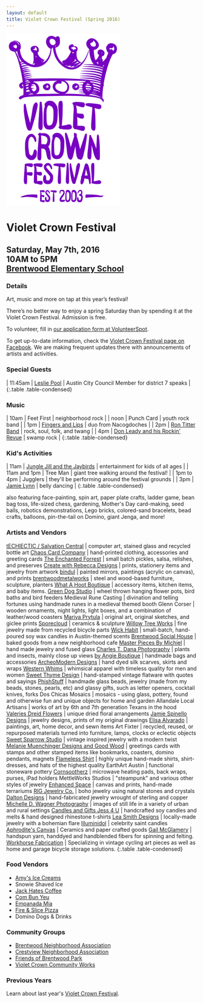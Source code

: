 ```yaml
---
layout: default
title: Violet Crown Festival (Spring 2016)
---
```

<div class="container">
	<div class="row">
		<div class="col-md-2"><img src="img/VCF_Logo_2014_sm.png" class="img-responsive"></div>
		<div class="col-md-6">
			<h1>Violet Crown Festival</h1>
			<h2>
				Saturday, May 7th, 2016 <br>
				10AM to 5PM <br>
				<a href="https://goo.gl/maps/xov1S">Brentwood Elementary School</a>
			</h2>
		</div>
	</div>
</div>

### Details

Art, music and more on tap at this year’s festival!

There’s no better way to enjoy a spring Saturday than by spending it at the
Violet Crown Festival. Admission is free.

To volunteer, fill in [our application form at VolunteerSpot](http://vols.pt/3X4ytW).

To get up-to-date information, check the [Violet Crown Festival page on Facebook](https://www.facebook.com/VioletCrownFestival).
We are making frequent updates there with announcements of artists and activities.

### Special Guests

| 11:45am | [Leslie Pool](http://www.austintexas.gov/department/district-7) | Austin City Council Member for district 7 speaks |
{:.table .table-condensed}

### Music

| 10am | Feet First | neighborhood rock |
| noon | Punch Card | youth rock band |
|  1pm | [Fingers and Lips](https://www.facebook.com/Fingers-and-Lips-137054729681977) | duo from Nacogdoches |
|  2pm | [Ron Titter Band](https://www.facebook.com/RonTitterBand/) | rock, soul, folk, and twang |
|  4pm | [Don Leady and his Rockin' Revue](http://www.donleady.com/) | swamp rock |
{:.table .table-condensed}

### Kid's Activities

| 11am | [Jungle Jill and the Jaybirds](http://www.myspace.com/junglejilljaybirds) | entertainment for kids of all ages |
| 11am and 1pm | Tree Man | giant tree walking around the festival! |
| 1pm to 4pm | Jugglers | they'll be performing around the festival grounds |
|  3pm | [Jamie Lynn](http://www.jamielynnbellydance.com/) | belly dancing |
{:.table .table-condensed}

also featuring face-painting, spin art, paper plate crafts, ladder game, bean bag toss,
life-sized chess, gardening, Mother's Day card-making, seed balls, robotics demonstrations,
Lego bricks, colored-sand bracelets, bead crafts, balloons, pin-the-tail on Domino, giant
Jenga, and more!

### Artists and Vendors

[tECHlECTIC / Salvation Central](http://techlectic.com/) | computer art, stained glass and recycled bottle art
[Chaos Card Company](facebook.com/chaoscardcompany)	| hand-printed clothing, accessories and greeting cards
[The Enchanted Forrest](https://www.facebook.com/EnchantedForrest) | small batch pickles, salsa, relishes, and preserves
[Create with Rebecca Designs](http://www.createwithrebecca.com/) | prints, stationery items and jewelry from artwork
[bindul](https://www.etsy.com/shop/bindu1) | painted mirrors, paintings (acrylic on canvas), and prints
[brentwoodmetalworks](https://www.facebook.com/BrentwoodMetalWorks/) | steel and wood-based furniture, sculpture, planters
[What A Hoot Boutique](https://www.facebook.com/whatahootboutique) | accessory items, kitchen items, and baby items.
[Green Dog Studio](http://www.greendogstudioart.com/) | wheel thrown hanging flower pots, bird baths and bird feeders
Medieval Rune Casting | divination and telling fortunes using handmade runes in a medieval themed booth
Glenn Corser | wooden ornaments, night lights, light boxes, and a combination of leather/wood coasters
[Mariya Prytula](http://www.mvprytula.com/) | original art, original sketches, and giclee prints
[Sporecloud](http://www.sporecloud.com/) | ceramics & sculpture
[Willow Tree Works](https://www.etsy.com/shop/Willowtreework) | fine jewelry made from recycled bicycle parts
[Wick Habit](https://www.etsy.com/shop/wickhabit/) | small-batch, hand-poured soy wax candles in Austin-themed scents
[Brentwood Social House](www.brentwoodsocial.com) | baked goods from a new neighborhood cafe
[Master Pieces By Michiel](http://www.masterpiecesbymichiel.com/) | hand made jewelry and fused glass
[Charles T. Dana Photography](http://charlestdana.com/) | plants and insects, mainly close up views
[by Angie Boutique](https://www.etsy.com/shop/byangieboutique) | handmade bags and accessories
[ArcheoModern Designs](www.archeomoderndesigns.com) | hand dyed silk scarves, skirts and wraps
[Western Whims](https://www.westernwhims.com/) | whimsical apparel with timeless quality for men and women
[Sweet Thyme Design](http://www.sweetthymedsgn.com/) | hand-stamped vintage flatware with quotes and sayings
[PhishStuff](http://www.phishstuff.com/phishstuff/) | handmade glass beads, jewelry (made from my beads, stones, pearls, etc) and glassy gifts, such as letter openers, cocktail knives, forks
Dos Chicas Mosaics | mosaics - using glass, pottery, found and otherwise fun and unique objects for home and garden
Allandale Local Artisans | works of art by 6th and 7th generation Texans in the hood
[Valeries Dreid Flowers](http://www.valeriesdriedflowers.com/) | unique dried floral arrangements
[Jamie Spinello Designs](http://www.JamieSpinello.com) | jewelry designs,  prints of my original drawings
[Elisa Alvarado](https://www.etsy.com/shop/elisaalvarado) | paintings, art, home decor, and sewn items
Art Fixter | recycled, reused, or repurposed materials turned into furniture, lamps, clocks or eclectic objects
[Sweet Sparrow Studio](http://www.sweetsparrowstudio.com/) | vintage inspired jewelry with a modern twist
[Melanie Muenchinger Designs and Good Wood](http://melaniemuenchinger.blogspot.com/) | greetings cards with stamps and other stamped items like bookmarks, coasters, domino pendants, magnets
[Flameless Shirt](https://www.etsy.com/shop/flamelessshirt/) | highly unique hand-made shirts, shirt-dresses, and hats of the highest quality
EarthArt Austin | functional stoneware pottery
[Cornsootherz](http://www.cornsootherz.artfire.com) | microwave heating pads, back wraps, purses, iPad holders
MettleWorks Studios	| "steampunk" and various other styles of jewelry
[Enhanced Space](http://www.enhancedspace.com/) | canvas and prints, hand-made terrariums
[RIG Jewelry Co.](https://www.etsy.com/shop/rigjewelryco) | boho jewelry using natural stones and crystals
[Dalton Designs](http://daltondesignsonline.com/) | hand-fabricated jewelry wrought of sterling and copper
[Michelle D. Wagner Photography](https://society6.com/michelledwagnerphotography) | images of still life in a variety of urban and rural settings
[Candles and Gifts Jess 4 U](http://www.candlesandgiftsjess4u.com/) | handcrafted soy candles and melts & hand designed rhinestone t-shirts
[Lea Smith Designs](https://www.facebook.com/Leeestadesigns/) | locally-made jewelry with a bohemian flare
[Illuminidol](http://www.illuminidol.com/) | celebrity saint candles
[Aphrodite's Canvas](http://aphroditescanvas.com/) | Ceramics and paper crafted goods
[Gail McGlamery](https://www.gailmcglamery.com/) | handspun yarn, handdyed and handblended fibers for spinning and felting.
[Workhorse Fabrication](https://workhorserevival.wordpress.com/) | Specializing in vintage cycling art pieces as well as home and garage bicycle storage solutions.
{:.table .table-condensed}

### Food Vendors

* [Amy's Ice Creams](http://www.amysicecreams.com/)
* Snowie Shaved Ice
* [Jack Hates Coffee](https://www.facebook.com/Jack-Hates-Coffee-133957846684052/)
* [Com Bun Yeu](http://www.combunyeu.com/)
* [Empanada Mia](https://www.facebook.com/empanada.mia.austin/)
* [Fire & Slice Pizza](http://www.fireandsliceaustin.com/)
* Domino Dogs & Drinks

### Community Groups

* [Brentwood Neighborhood Association](brentwoodaustin.blogspot.com)
* [Crestview Neighborhood Association](http://www.crestviewna.org/)
* [Friends of Brentwood Park](http://friendsofbrentwoodpark.org/)
* [Violet Crown Community Works](http://violetcrowncommunity.com/about/)

### Previous Years

Learn about last year's [Violet Crown Festival](vcf_2015.html).
